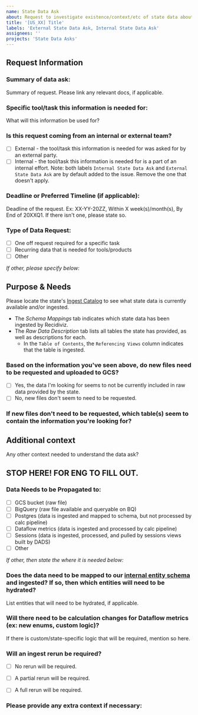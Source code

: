 ```yaml
---
name: State Data Ask
about: Request to investigate existence/context/etc of state data about a certain topic.
title: '[US_XX] Title'
labels: 'External State Data Ask, Internal State Data Ask'
assignees: ''
projects: 'State Data Asks'
---
```

## Request Information				
### Summary of data ask:
Summary of request. Please link any relevant docs, if applicable.

### Specific tool/task this information is needed for:
What will this information be used for?

### Is this request coming from an internal or external team?
- [ ] External - the tool/task this information is needed for was asked for by an external party.
- [ ] Internal - the tool/task this information is needed for is a part of an internal effort.
Note: both labels `Internal State Data Ask` and `External State Data Ask` are by default added to the issue. Remove the one
that doesn't apply.

### Deadline or Preferred Timeline (if applicable):
Deadline of the request. Ex: XX-YY-20ZZ, Within X week(s)/month(s), By End of 20XXQ1. If there isn't one, please state so.

### Type of Data Request:
- [ ] One off request required for a specific task
- [ ] Recurring data that is needed for tools/products
- [ ] Other

*If other, please specify below:*

## Purpose & Needs
Please locate the state's [Ingest Catalog](https://app.gitbook.com/@recidiviz/s/recidiviz/) to see what state data is currently available and/or ingested.
- The _Schema Mappings_ tab indicates which state data has been ingested by Recidiviz.
- The _Raw Data Description_ tab lists all tables the state has provided, as well as descriptions for each. 
    - In the `Table of Contents`, the `Referencing Views` column indicates that the table is ingested.

### Based on the information you've seen above, do new files need to be requested and uploaded to GCS?
- [ ] Yes, the data I'm looking for seems to not be currently included in raw data provided by the state.
- [ ] No, new files don't seem to need to be requested.

### If new files don't need to be requested, which table(s) seem to contain the information you're looking for?

## Additional context
Any other context needed to understand the data ask?

## STOP HERE! FOR ENG TO FILL OUT.
### Data Needs to be Propagated to:
- [ ]  GCS bucket (raw file)
- [ ] BigQuery (raw file available and queryable on BQ)
- [ ] Postgres (data is ingested and mapped to schema, but not processed by calc pipeline)
- [ ] Dataflow metrics (data is ingested and processed by calc pipeline)
- [ ] Sessions (data is ingested, processed, and pulled by sessions views built by DADS)
- [ ] Other

*If other, then state the where it is needed below:*

### Does the data need to be mapped to our [internal entity schema](https://app.gitbook.com/o/-MS0FZPVqDyJ1aem018G/s/-MRvK9sMirb5JcYHAkjo-887967055/schema-catalog/entities) and ingested? If so, then which entities will need to be hydrated?	
List entities that will  need to be hydrated, if applicable.

### Will there need to be calculation changes for Dataflow metrics (ex: new enums, custom logic)?
If there is custom/state-specific logic that will be required, mention so here.

### Will an ingest rerun be required?
- [ ] No rerun will be required.
- [ ] A partial rerun will be required.
- [ ] A full rerun will be required.


### Please provide any extra context if necessary:
